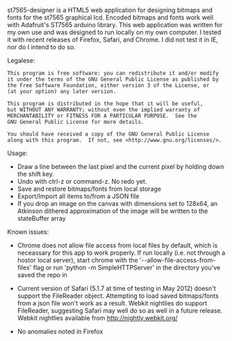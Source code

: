 st7565-designer is a HTML5 web application for designing bitmaps and fonts for the st7565 graphical lcd. 
Encoded bitmaps and fonts work well with Adafruit's ST7565 arduino library. This web application was written
for my own use and was designed to run locally on my own computer. I tested it with recent releases of
Firefox, Safari, and Chrome. I did not test it in IE, nor do I intend to do so. 

Legalese: 

    This program is free software: you can redistribute it and/or modify
    it under the terms of the GNU General Public License as published by
    the Free Software Foundation, either version 3 of the License, or
    (at your option) any later version.

    This program is distributed in the hope that it will be useful,
    but WITHOUT ANY WARRANTY; without even the implied warranty of
    MERCHANTABILITY or FITNESS FOR A PARTICULAR PURPOSE.  See the
    GNU General Public License for more details.

    You should have received a copy of the GNU General Public License
    along with this program.  If not, see <http://www.gnu.org/licenses/>.

Usage:

- Draw a line between the last pixel and the current pixel by holding down the shift key.
- Undo with ctrl-z or command-z. No redo yet.
- Save and restore bitmaps/fonts from local storage
- Export/Import all items to/from a JSON file
- If you drop an image on the canvas with dimensions set to 128x64, an Atkinson dithered approximation of the image will be written to the stateBuffer array 

Known issues:

- Chrome does not allow file access from local files by default, which is neceassary for this app to work properly. 
If run locally (i.e. not through a hostor local server), start chrome with the '--allow-file-access-from-files' flag 
or run 'python -m SimpleHTTPServer' in the directory you've saved the repo in

- Current version of Safari (5.1.7 at time of testing in May 2012) doesn't support the FileReader object. Attempting to 
load saved bitmaps/fonts from a json file won't work as a result. Webkit nightlies do support FileReader, suggesting 
Safari may well do so as well in a future release. Webkit nightlies available from http://nightly.webkit.org/

- No anomalies noted in Firefox
